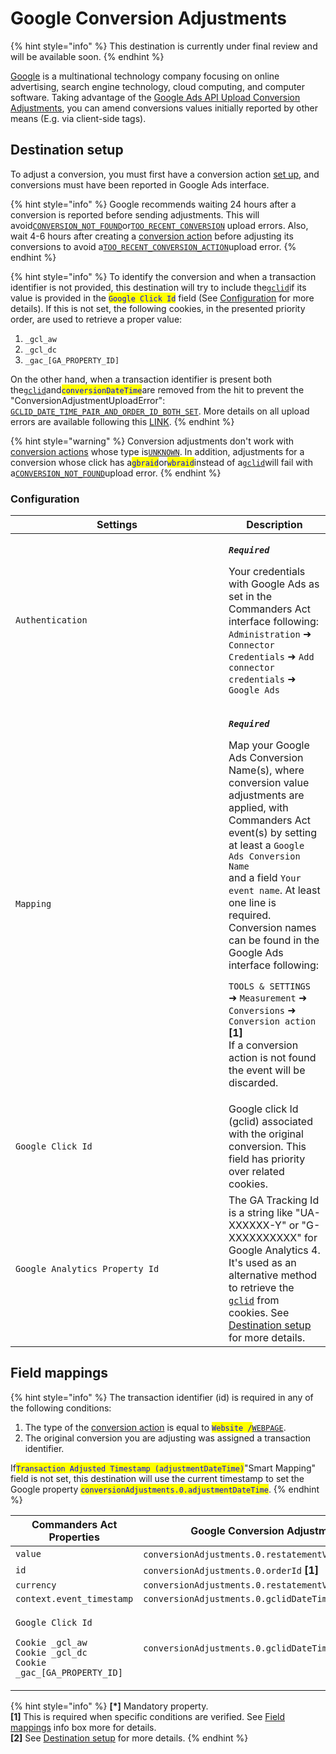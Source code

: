 # Google Conversion Adjustments

{% hint style="info" %}
This destination is currently under final review and will be available soon.
{% endhint %}

[Google](https://about.google/) is a multinational technology company focusing on online advertising, search engine technology, cloud computing, and computer software. Taking advantage of the [Google Ads API Upload Conversion Adjustments](https://developers.google.com/google-ads/api/docs/conversions/upload-adjustments), you can amend conversions values initially reported by other means (E.g. via client-side tags).

## Destination setup

To adjust a conversion, you must first have a conversion action [set up](https://support.google.com/google-ads/answer/1722054), and conversions must have been reported in Google Ads interface.

{% hint style="info" %}
Google recommends waiting 24 hours after a conversion is reported before sending adjustments. This will avoid[`CONVERSION_NOT_FOUND`](https://developers.google.com/google-ads/api/reference/rpc/v14/ConversionAdjustmentUploadErrorEnum.ConversionAdjustmentUploadError#conversion\_not\_found)or[`TOO_RECENT_CONVERSION`](https://developers.google.com/google-ads/api/reference/rpc/v14/ConversionAdjustmentUploadErrorEnum.ConversionAdjustmentUploadError#too\_recent\_conversion) upload errors. Also, wait 4-6 hours after creating a [conversion action](https://support.google.com/google-ads/answer/6032150?sjid=6242609434917944234-EU) before adjusting its conversions to avoid a[`TOO_RECENT_CONVERSION_ACTION`](https://developers.google.com/google-ads/api/reference/rpc/v14/ConversionAdjustmentUploadErrorEnum.ConversionAdjustmentUploadError#too\_recent\_conversion\_action)upload error.
{% endhint %}

{% hint style="info" %}
To identify the conversion and when a transaction identifier is not provided, this destination will try to include the[`gclid`](https://support.google.com/google-ads/answer/9744275?hl=en)if its value is provided in the <mark style="color:blue;">`Google Click Id`</mark> field (See [Configuration](google-conversion-adjustments.md#configuration) for more details). If this is not set, the following cookies, in the presented priority order, are used to retrieve a proper value:

1. `_gcl_aw`
2. `_gcl_dc`
3. `_gac_[GA_PROPERTY_ID]`

On the other hand, when a transaction identifier is present both the[`gclid`](https://support.google.com/google-ads/answer/9744275?hl=en)and<mark style="color:blue;">`conversionDateTime`</mark>are removed from the hit to prevent the "ConversionAdjustmentUploadError": [`GCLID_DATE_TIME_PAIR_AND_ORDER_ID_BOTH_SET`](https://developers.google.com/google-ads/api/reference/rpc/v14/ConversionAdjustmentUploadErrorEnum.ConversionAdjustmentUploadError#gclid\_date\_time\_pair\_and\_order\_id\_both\_set). More details on all upload errors are available following this [LINK](https://developers.google.com/google-ads/api/reference/rpc/v14/ConversionAdjustmentUploadErrorEnum.ConversionAdjustmentUploadError).
{% endhint %}

{% hint style="warning" %}
Conversion adjustments don't work with [conversion actions](https://support.google.com/google-ads/answer/6032150?sjid=6242609434917944234-EU) whose type is[`UNKNOWN`](https://developers.google.com/google-ads/api/reference/rpc/v14/ConversionActionTypeEnum.ConversionActionType#unknown). In addition, adjustments for a conversion whose click has a<mark style="color:blue;">`gbraid`</mark>or<mark style="color:blue;">`wbraid`</mark>instead of a[`gclid`](https://support.google.com/google-ads/answer/1033981)will fail with a[`CONVERSION_NOT_FOUND`](https://developers.google.com/google-ads/api/reference/rpc/v14/ConversionAdjustmentUploadErrorEnum.ConversionAdjustmentUploadError#conversion\_not\_found)upload error.
{% endhint %}

### Configuration

<table><thead><tr><th width="325">Settings</th><th>Description</th></tr></thead><tbody><tr><td><code>Authentication</code></td><td><p><em><strong><code>Required</code></strong></em></p><p>Your credentials with Google Ads as set in the Commanders Act interface following: <code>Administration</code> ➜ <code>Connector Credentials</code> ➜ <code>Add connector credentials</code> ➜ <code>Google Ads</code></p></td></tr><tr><td><code>Mapping</code></td><td><p><em><strong><code>Required</code></strong></em></p><p>Map your Google Ads Conversion Name(s), where conversion value adjustments are applied, with Commanders Act event(s) by setting at least a <code>Google Ads Conversion Name</code><br>and a field <code>Your event name</code>. At least one line is required. Conversion names can be found in the Google Ads interface following:</p><p><code>TOOLS &#x26; SETTINGS</code> ➜ <code>Measurement</code> ➜ <code>Conversions</code> ➜ <code>Conversion action</code> <strong>[1]</strong><br>If a conversion action is not found the event will be discarded.</p></td></tr><tr><td><code>Google Click Id</code></td><td>Google click Id (gclid) associated with the original conversion. This field has priority over related cookies.</td></tr><tr><td><code>Google Analytics Property Id</code></td><td>The GA Tracking Id is a string like "UA-XXXXXX-Y" or "G-XXXXXXXXXX" for Google Analytics 4. It's used as an alternative method to retrieve the <a href="https://support.google.com/google-ads/answer/9744275?hl=en"><code>gclid</code></a> from cookies. See <a href="google-conversion-adjustments.md#destination-setup">Destination setup</a> for more details.</td></tr></tbody></table>

## Field mappings

{% hint style="info" %}
The transaction identifier (id) is required in any of the following conditions:

1. The type of the [conversion action](https://support.google.com/google-ads/answer/6032150?sjid=6242609434917944234-EU) is equal to <mark style="color:blue;">`Website /`</mark>[`WEBPAGE`](https://developers.google.com/google-ads/api/reference/rpc/v14/ConversionActionTypeEnum.ConversionActionType#webpage).
2. The original conversion you are adjusting was assigned a transaction identifier.

If<mark style="color:blue;">`Transaction Adjusted Timestamp (adjustmentDateTime)`</mark>"Smart Mapping" field is not set, this destination will use the current timestamp to set the Google property <mark style="color:blue;">`conversionAdjustments.0.adjustmentDateTime`</mark>.
{% endhint %}

<table><thead><tr><th width="326">Commanders Act Properties</th><th>Google Conversion Adjustments Properties</th></tr></thead><tbody><tr><td><code>value</code></td><td><code>conversionAdjustments.0.restatementValue.adjustedValue</code> <strong>[*]</strong></td></tr><tr><td><code>id</code></td><td><code>conversionAdjustments.0.orderId</code> <strong>[1]</strong></td></tr><tr><td><code>currency</code></td><td><code>conversionAdjustments.0.restatementValue.currencyCode</code></td></tr><tr><td><code>context.event_timestamp</code></td><td><code>conversionAdjustments.0.gclidDateTimePair.conversionDateTime</code></td></tr><tr><td><p><code>Google Click Id</code></p><p><code>Cookie _gcl_aw</code><br><code>Cookie _gcl_dc</code><br><code>Cookie _gac_[GA_PROPERTY_ID]</code></p></td><td><code>conversionAdjustments.0.gclidDateTimePair.gclid</code> <strong>[2]</strong></td></tr></tbody></table>

{% hint style="info" %}
**\[\*]** Mandatory property.\
**\[1]** This is required when specific conditions are verified. See [Field mappings](google-conversion-adjustments.md#field-mappings) info box more for details.\
**\[2]** See [Destination setup](google-conversion-adjustments.md#destination-setup) for more details.
{% endhint %}
